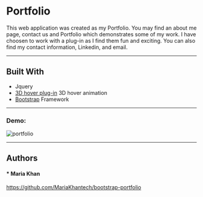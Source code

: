 # Portfolio

This web application was created as my Portfolio. You may find an about me page, contact us and Portfolio which demonstrates some of my work. I have choosen to work with a plug-in as I find them fun and exciting. You can also find my contact information, Linkedin, and email. 
***
## Built With

* Jquery
* [3D hover plug-in](http://ariona.github.io/hover3d/index.html) 3D hover animation
* [Bootstrap](https://getbootstrap.com/) Framework

***

### Demo:

![portfolio](https://user-images.githubusercontent.com/61640527/82775802-cdf3d680-9e16-11ea-9b49-f32cf30b77d0.gif)

***
## Authors

#### * Maria Khan

https://github.com/MariaKhantech/bootstrap-portfolio
